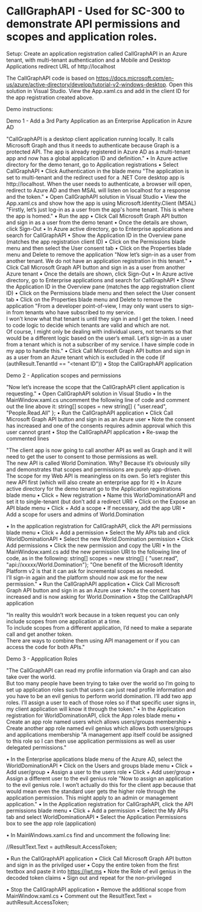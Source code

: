 # CallGraphAPI - Used for SC-300 to demonstrate API permissions and scopes and application roles.

Setup:
Create an application registration called CallGraphAPI in an Azure tenant, with multi-tenant authentication and a Mobile and Desktop Applications redirect URL of http://localhost

The CallGraphAPI code is based on https://docs.microsoft.com/en-us/azure/active-directory/develop/tutorial-v2-windows-desktop.
Open this solution in Visual Studio.
View the App.xaml.cs and add in the client ID for the app registration created above.


Demo instructions:

Demo 1 - Add a 3rd Party Application as an Enterprise Application in Azure AD

"CallGraphAPI is a desktop client application running locally. It calls Microsoft Graph and thus it needs to authenticate because Graph is a protected API.
The app is already registered in Azure AD as a multi-tenant app and now has a global application ID and definition."
•	In Azure active directory for the demo tenant, go to Application registrations
•	Select CallGraphAPI
•	Click Authentication in the blade menu
"The application is set to multi-tenant and the redirect used for a .NET Core desktop app is http://localhost.  When the user needs to authenticate, 
a browser will open, redirect to Azure AD and then MSAL will listen on localhost for a response and the token."
•	Open CallGraphAPI solution in Visual Studio
•	View the App.xaml.cs and show how the app is using Microsoft.Identity.Client (MSAL)
"Firstly, let’s just log-in as a user from the app's home tenant.  This is where the app is homed."
•	Run the app
•	Click Call Microsoft Graph API button and sign in as a user from the demo tenant
•	Once the details are shown, click Sign-Out
•	In Azure active directory, go to Enterprise applications and search for CallGraphAPI
•	Show the Application ID in the Overview pane (matches the app registration client ID)
•	Click on the Permissions blade menu and then select the User consent tab
•	Click on the Properties blade menu and Delete to remove the application
"Now let’s sign-in as a user from another tenant.  We do not have an application registration in this tenant."
•	Click Call Microsoft Graph API button and sign in as a user from another Azure tenant
•	Once the details are shown, click Sign-Out
•	In Azure active directory, go to Enterprise applications and search for CallGraphAPI
•	Show the Application ID in the Overview pane (matches the app registration client ID)
•	Click on the Permissions blade menu and then select the User consent tab
•	Click on the Properties blade menu and Delete to remove the application
"From a developer point-of-view, I may only want users to sign-in from tenants who have subscribed to my service.  
I won’t know what that tenant is until they sign in and I get the token.  I need to code logic to decide which tenants are valid and which are not.  
Of course, I might only be dealing with individual users, not tenants so that would be a different logic based on the user’s email.
Let’s sign-in as a user from a tenant which is not a subscriber of my service.  I have simple code in my app to handle this."
•	Click Call Microsoft Graph API button and sign in as a user from an Azure tenant which is excluded in the code (if (authResult.TenantId == "<tenant ID"))
•	Stop the CallGraphAPI application


Demo 2 - Application scopes and permissions

"Now let’s increase the scope that the CallGraphAPI client application is requesting."
•	Open CallGraphAPI solution in Visual Studio
•	In the MainWindow.xaml.cs uncomment the following line of code and comment out the line above it:
string[] scopes = new string[] { "user.read", "People.Read.All" };
•	Run the CallGraphAPI application
•	Click Call Microsoft Graph API button and sign in as an Azure user 
•	Note the consent has increased and one of the consents requires admin approval which this user cannot grant
•	Stop the CallGraphAPI application
•	Re-swap the commented lines

"The client app is now going to call another API as well as Graph and it will need to get the user to consent to those permissions as well.  
The new API is called World Domination.  Why?  Because it’s obviously silly and demonstrates that scopes and permissions are purely app-driven.  
The scope for my Web API is meaningless on its own.  So let’s register this new API first (which will also create an enterprise app for it)
•	In Azure active directory for the demo tenant go to the Application registrations blade menu
•	Click + New registration
•	Name this WorldDominationAPI and set it to single-tenant (but don’t add a redirect URI)
•	Click on the Expose an API blade menu
•	Click + Add a scope
•	If necessary, add the app URI
•	Add a scope for users and admins of World.Domination

•	In the application registration for CallGraphAPI, click the API permissions blade menu
•	Click + Add a permission
•	Select the My APIs tab and click WorldDominationAPI
•	Select the new World.Domination permission
•	Click Add permissions
•	Click the new permission and copy the URI
•	In the MainWindow.xaml.cs add the new permission URI to the following line of code, as in the following:
 string[] scopes = new string[] { "user.read", "api://xxxxx/World.Domination"};
"One benefit of the Microsoft Identity Platform v2 is that it can ask for incremental scopes as needed.  
I’ll sign-in again and the platform should now ask me for the new permission."
•	Run the CallGraphAPI application
•	Click Call Microsoft Graph API button and sign in as an Azure user 
•	Note the consent has increased and is now asking for World.Domination
•	Stop the CallGraphAPI application

"In reality this wouldn’t work because in a token request you can only include scopes from one application at a time.  
To include scopes from a different application, I’d need to make a separate call and get another token.  
There are ways to combine them using API management or if you can access the code for both APIs."


Demo 3 - Appplication Roles

"The CallGraphAPI can read my profile information via Graph and can also take over the world.  
But too many people have been trying to take over the world so I’m going to set up application roles such that users can just read 
profile information and you have to be an evil genius to perform world domination.
I’ll add two app roles.  I’ll assign a user to each of those roles so if that specific user signs in, my client application will know it through the token."
•	In the Application registration for WorldDominationAPI, click the App roles blade menu
•	Create an app role named users which allows users/groups membership
•	Create another app role named evil genius which allows both users/groups and applications membership
"A management app itself could be assigned to this role so I can then use application permissions as well as user delegated permissions."

•	In the Enterprise applications blade menu of the Azure AD, select the WorldDominationAPI
•	Click on the Users and groups blade menu
•	Click + Add user/group
•	Assign a user to the users role
•	Click + Add user/group
•	Assign a different user to the evil genius role
"Now to assign an application to the evil genius role.  I won’t actually do this for the client app because that would mean even the standard user 
gets the higher role through the application permission.  This might apply to an admin or management application."
•	In the Application registration for CallGraphAPI, click the API permissions blade menu
•	Click + Add a permission
•	Select the My APIs tab and select WorldDominationAPI
•	Select the Application Permissions box to see the app role (application)

•	In MainWindows.xaml.cs find and uncomment the following line:

//ResultText.Text =  authResult.AccessToken;

•	Run the CallGraphAPI application
•	Click Call Microsoft Graph API button and sign in as the privilged user 
•	Copy the entire token from the first textbox and paste it into https://jwt.ms
•	Note the Role of evil genius in the decoded token claims
•	Sign out and repeat for the non-privileged

•	Stop the CallGraphAPI application
•	Remove the additional scope from MainWindow.xaml.cs
•	Comment out the ResultText.Text =  authResult.AccessToken;
